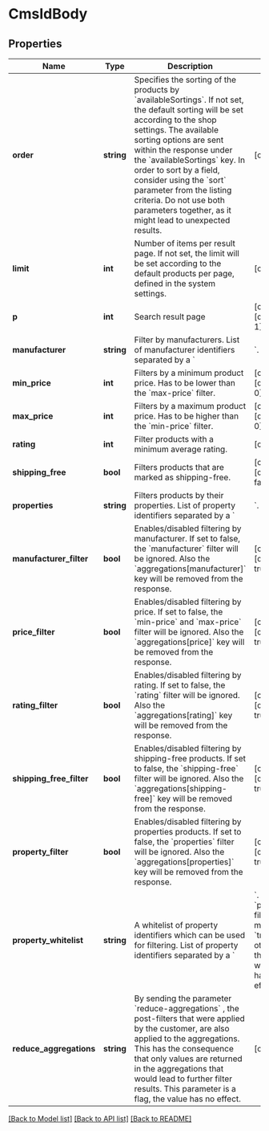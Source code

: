 # CmsIdBody

## Properties
Name | Type | Description | Notes
------------ | ------------- | ------------- | -------------
**order** | **string** | Specifies the sorting of the products by &#x60;availableSortings&#x60;. If not set, the default sorting will be set according to the shop settings. The available sorting options are sent within the response under the &#x60;availableSortings&#x60; key. In order to sort by a field, consider using the &#x60;sort&#x60; parameter from the listing criteria. Do not use both parameters together, as it might lead to unexpected results. | [optional] 
**limit** | **int** | Number of items per result page. If not set, the limit will be set according to the default products per page, defined in the system settings. | [optional] 
**p** | **int** | Search result page | [optional] [default to 1]
**manufacturer** | **string** | Filter by manufacturers. List of manufacturer identifiers separated by a &#x60;|&#x60;. | [optional] 
**min_price** | **int** | Filters by a minimum product price. Has to be lower than the &#x60;max-price&#x60; filter. | [optional] [default to 0]
**max_price** | **int** | Filters by a maximum product price. Has to be higher than the &#x60;min-price&#x60; filter. | [optional] [default to 0]
**rating** | **int** | Filter products with a minimum average rating. | [optional] 
**shipping_free** | **bool** | Filters products that are marked as shipping-free. | [optional] [default to false]
**properties** | **string** | Filters products by their properties. List of property identifiers separated by a &#x60;|&#x60;. | [optional] 
**manufacturer_filter** | **bool** | Enables/disabled filtering by manufacturer. If set to false, the &#x60;manufacturer&#x60; filter will be ignored. Also the &#x60;aggregations[manufacturer]&#x60; key will be removed from the response. | [optional] [default to true]
**price_filter** | **bool** | Enables/disabled filtering by price. If set to false, the &#x60;min-price&#x60; and &#x60;max-price&#x60; filter will be ignored. Also the &#x60;aggregations[price]&#x60; key will be removed from the response. | [optional] [default to true]
**rating_filter** | **bool** | Enables/disabled filtering by rating. If set to false, the &#x60;rating&#x60; filter will be ignored. Also the &#x60;aggregations[rating]&#x60; key will be removed from the response. | [optional] [default to true]
**shipping_free_filter** | **bool** | Enables/disabled filtering by shipping-free products. If set to false, the &#x60;shipping-free&#x60; filter will be ignored. Also the &#x60;aggregations[shipping-free]&#x60; key will be removed from the response. | [optional] [default to true]
**property_filter** | **bool** | Enables/disabled filtering by properties products. If set to false, the &#x60;properties&#x60; filter will be ignored. Also the &#x60;aggregations[properties]&#x60; key will be removed from the response. | [optional] [default to true]
**property_whitelist** | **string** | A whitelist of property identifiers which can be used for filtering. List of property identifiers separated by a &#x60;|&#x60;. The &#x60;property-filter&#x60; must be &#x60;true&#x60;, otherwise the whitelist has no effect. | [optional] 
**reduce_aggregations** | **string** | By sending the parameter &#x60;reduce-aggregations&#x60; , the post-filters that were applied by the customer, are also applied to the aggregations. This has the consequence that only values are returned in the aggregations that would lead to further filter results. This parameter is a flag, the value has no effect. | [optional] 

[[Back to Model list]](../../README.md#documentation-for-models) [[Back to API list]](../../README.md#documentation-for-api-endpoints) [[Back to README]](../../README.md)


